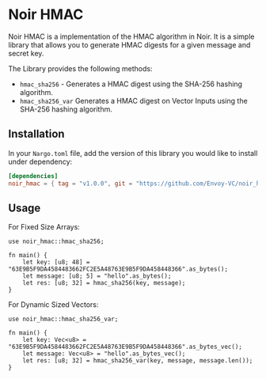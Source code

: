 # Noir HMAC

Noir HMAC is a implementation of the HMAC algorithm in Noir. It is a simple library that allows you to generate HMAC digests for a given message and secret key.

The Library provides the following methods:

- `hmac_sha256` - Generates a HMAC digest using the SHA-256 hashing algorithm.
- `hmac_sha256_var` Generates a HMAC digest on Vector Inputs using the SHA-256 hashing algorithm.

## Installation

In your `Nargo.toml` file, add the version of this library you would like to install under dependency:

```toml
[dependencies]
noir_hmac = { tag = "v1.0.0", git = "https://github.com/Envoy-VC/noir_hmac" }
```

## Usage

For Fixed Size Arrays:

```noir
use noir_hmac::hmac_sha256;

fn main() {
    let key: [u8; 48] = "63E9B5F9DA4584483662FC2E5A48763E9B5F9DA458448366".as_bytes();
    let message: [u8; 5] = "hello".as_bytes();
    let res: [u8; 32] = hmac_sha256(key, message);
}
```

For Dynamic Sized Vectors:

```noir
use noir_hmac::hmac_sha256_var;

fn main() {
    let key: Vec<u8> = "63E9B5F9DA4584483662FC2E5A48763E9B5F9DA458448366".as_bytes_vec();
    let message: Vec<u8> = "hello".as_bytes_vec();
    let res: [u8; 32] = hmac_sha256_var(key, message, message.len());
}
```
